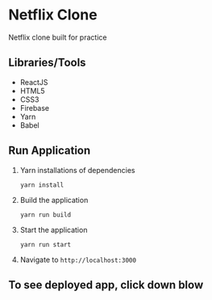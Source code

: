 # Netflix Clone

Netflix clone built for practice

## Libraries/Tools ##
* ReactJS
* HTML5
* CSS3
* Firebase
* Yarn
* Babel

## Run Application ##
1. Yarn installations of dependencies
      ``` 
      yarn install 
      ```
3. Build the application
      ```
      yarn run build 
      ```
4. Start the application
      ``` 
      yarn run start 
      ```
7. Navigate to ```http://localhost:3000```

## To see deployed app, click down blow ##
